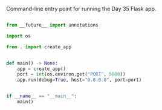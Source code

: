 Command-line entry point for running the Day 35 Flask app.

```python

from __future__ import annotations

import os

from . import create_app


def main() -> None:
    app = create_app()
    port = int(os.environ.get("PORT", 5000))
    app.run(debug=True, host="0.0.0.0", port=port)


if __name__ == "__main__":
    main()

```
